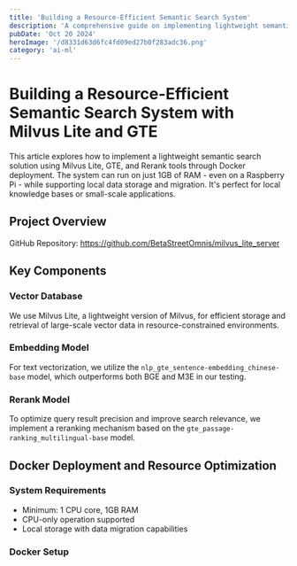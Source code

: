 ```yaml
---
title: 'Building a Resource-Efficient Semantic Search System'
description: 'A comprehensive guide on implementing lightweight semantic search using Milvus Lite and GTE vector model, running on just 1GB RAM'
pubDate: 'Oct 20 2024'
heroImage: '/d8331d63d6fc4fd09ed27b0f283adc36.png'
category: 'ai-ml'
---
```


# Building a Resource-Efficient Semantic Search System with Milvus Lite and GTE

This article explores how to implement a lightweight semantic search solution using Milvus Lite, GTE, and Rerank tools through Docker deployment. The system can run on just 1GB of RAM - even on a Raspberry Pi - while supporting local data storage and migration. It's perfect for local knowledge bases or small-scale applications.

## Project Overview

GitHub Repository: https://github.com/BetaStreetOmnis/milvus_lite_server

## Key Components

### Vector Database
We use Milvus Lite, a lightweight version of Milvus, for efficient storage and retrieval of large-scale vector data in resource-constrained environments.

### Embedding Model
For text vectorization, we utilize the `nlp_gte_sentence-embedding_chinese-base` model, which outperforms both BGE and M3E in our testing.

### Rerank Model
To optimize query result precision and improve search relevance, we implement a reranking mechanism based on the `gte_passage-ranking_multilingual-base` model.

## Docker Deployment and Resource Optimization

### System Requirements
- Minimum: 1 CPU core, 1GB RAM
- CPU-only operation supported
- Local storage with data migration capabilities

### Docker Setup